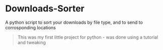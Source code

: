 # Downloads-Sorter

A python script to sort your downloads by file type, and to send to corrosponding locations

> This was my first little project for python - was done using a tutorial and tweaking
